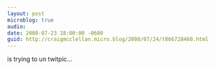```yaml
---
layout: post
microblog: true
audio: 
date: 2008-07-23 18:00:00 -0600
guid: http://craigmcclellan.micro.blog/2008/07/24/t866728460.html
---
```

is trying to un twitpic...
